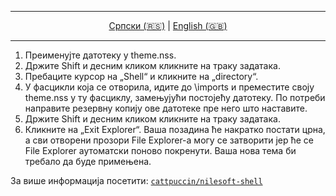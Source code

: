 <div align="center">

---

[Српски (🇷🇸)](README.md) | [English (🇬🇧)](README-en.md)

---

</div>

1. Преименујте датотеку у theme.nss.
2. Држите Shift и десним кликом кликните на траку задатака.
3. Пребаците курсор на „Shell“ и кликните на „directory“.
4. У фасцикли која се отворила, идите до \imports и преместите своју theme.nss у ту фасциклу, замењујући постојећу датотеку. По потреби направите резервну копију ове датотеке пре него што наставите.
5. Држите Shift и десним кликом кликните на траку задатака.
6. Кликните на „Exit Explorer“. Ваша позадина ће накратко постати црна, а сви отворени прозори File Explorer-а могу се затворити јер ће се File Explorer аутоматски поново покренути. Ваша нова тема би требало да буде примењена.

За више информација посетити: [`cattpuccin/nilesoft-shell`](https://github.com/catppuccin/nilesoft-shell)
